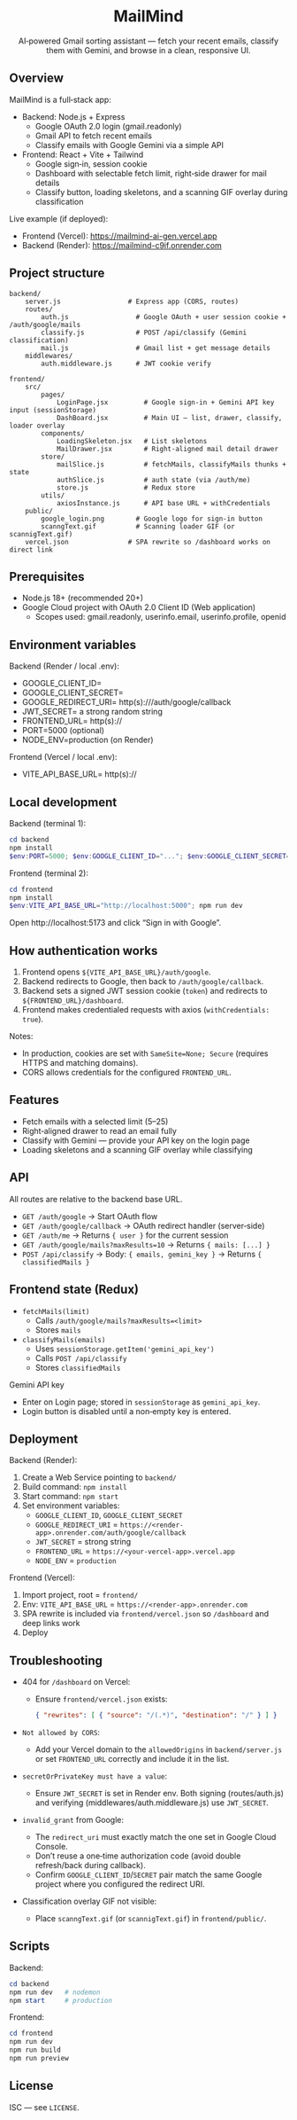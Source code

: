 <div align="center">

# MailMind

AI‑powered Gmail sorting assistant — fetch your recent emails, classify them with Gemini, and browse in a clean, responsive UI.

</div>

## Overview

MailMind is a full‑stack app:

- Backend: Node.js + Express
	- Google OAuth 2.0 login (gmail.readonly)
	- Gmail API to fetch recent emails
	- Classify emails with Google Gemini via a simple API
- Frontend: React + Vite + Tailwind
	- Google sign‑in, session cookie
	- Dashboard with selectable fetch limit, right‑side drawer for mail details
	- Classify button, loading skeletons, and a scanning GIF overlay during classification

Live example (if deployed):

- Frontend (Vercel): https://mailmind-ai-gen.vercel.app
- Backend (Render): https://mailmind-c9if.onrender.com


## Project structure

```
backend/
	server.js                 # Express app (CORS, routes)
	routes/
		auth.js                 # Google OAuth + user session cookie + /auth/google/mails
		classify.js             # POST /api/classify (Gemini classification)
		mail.js                 # Gmail list + get message details
	middlewares/
		auth.middleware.js      # JWT cookie verify

frontend/
	src/
		pages/
			LoginPage.jsx         # Google sign‑in + Gemini API key input (sessionStorage)
			DashBoard.jsx         # Main UI — list, drawer, classify, loader overlay
		components/
			LoadingSkeleton.jsx   # List skeletons
			MailDrawer.jsx        # Right‑aligned mail detail drawer
		store/
			mailSlice.js          # fetchMails, classifyMails thunks + state
			authSlice.js          # auth state (via /auth/me)
			store.js              # Redux store
		utils/
			axiosInstance.js      # API base URL + withCredentials
	public/
		google_login.png        # Google logo for sign‑in button
		scanngText.gif          # Scanning loader GIF (or scannigText.gif)
	vercel.json               # SPA rewrite so /dashboard works on direct link
```


## Prerequisites

- Node.js 18+ (recommended 20+)
- Google Cloud project with OAuth 2.0 Client ID (Web application)
	- Scopes used: gmail.readonly, userinfo.email, userinfo.profile, openid


## Environment variables

Backend (Render / local .env):

- GOOGLE_CLIENT_ID=
- GOOGLE_CLIENT_SECRET=
- GOOGLE_REDIRECT_URI= http(s)://<your-backend-domain>/auth/google/callback
- JWT_SECRET= a strong random string
- FRONTEND_URL= http(s)://<your-frontend-domain>
- PORT=5000 (optional)
- NODE_ENV=production (on Render)

Frontend (Vercel / local .env):

- VITE_API_BASE_URL= http(s)://<your-backend-domain>


## Local development

Backend (terminal 1):

```powershell
cd backend
npm install
$env:PORT=5000; $env:GOOGLE_CLIENT_ID="..."; $env:GOOGLE_CLIENT_SECRET="..."; $env:GOOGLE_REDIRECT_URI="http://localhost:5000/auth/google/callback"; $env:JWT_SECRET="your_secret"; $env:FRONTEND_URL="http://localhost:5173"; npm run dev
```

Frontend (terminal 2):

```powershell
cd frontend
npm install
$env:VITE_API_BASE_URL="http://localhost:5000"; npm run dev
```

Open http://localhost:5173 and click “Sign in with Google”.


## How authentication works

1) Frontend opens `${VITE_API_BASE_URL}/auth/google`.
2) Backend redirects to Google, then back to `/auth/google/callback`.
3) Backend sets a signed JWT session cookie (`token`) and redirects to `${FRONTEND_URL}/dashboard`.
4) Frontend makes credentialed requests with axios (`withCredentials: true`).

Notes:

- In production, cookies are set with `SameSite=None; Secure` (requires HTTPS and matching domains).
- CORS allows credentials for the configured `FRONTEND_URL`.


## Features

- Fetch emails with a selected limit (5–25)
- Right‑aligned drawer to read an email fully
- Classify with Gemini — provide your API key on the login page
- Loading skeletons and a scanning GIF overlay while classifying


## API

All routes are relative to the backend base URL.

- `GET /auth/google` → Start OAuth flow
- `GET /auth/google/callback` → OAuth redirect handler (server‑side)
- `GET /auth/me` → Returns `{ user }` for the current session
- `GET /auth/google/mails?maxResults=10` → Returns `{ mails: [...] }`
- `POST /api/classify` → Body: `{ emails, gemini_key }` → Returns `{ classifiedMails }`


## Frontend state (Redux)

- `fetchMails(limit)`
	- Calls `/auth/google/mails?maxResults=<limit>`
	- Stores `mails`
- `classifyMails(emails)`
	- Uses `sessionStorage.getItem('gemini_api_key')`
	- Calls `POST /api/classify`
	- Stores `classifiedMails`

Gemini API key

- Enter on Login page; stored in `sessionStorage` as `gemini_api_key`.
- Login button is disabled until a non‑empty key is entered.


## Deployment

Backend (Render):

1) Create a Web Service pointing to `backend/`
2) Build command: `npm install`
3) Start command: `npm start`
4) Set environment variables:
	 - `GOOGLE_CLIENT_ID`, `GOOGLE_CLIENT_SECRET`
	 - `GOOGLE_REDIRECT_URI` = `https://<render-app>.onrender.com/auth/google/callback`
	 - `JWT_SECRET` = strong string
	 - `FRONTEND_URL` = `https://<your-vercel-app>.vercel.app`
	 - `NODE_ENV` = `production`

Frontend (Vercel):

1) Import project, root = `frontend/`
2) Env: `VITE_API_BASE_URL` = `https://<render-app>.onrender.com`
3) SPA rewrite is included via `frontend/vercel.json` so `/dashboard` and deep links work
4) Deploy


## Troubleshooting

- 404 for `/dashboard` on Vercel:
	- Ensure `frontend/vercel.json` exists:
		```json
		{ "rewrites": [ { "source": "/(.*)", "destination": "/" } ] }
		```

- `Not allowed by CORS`:
	- Add your Vercel domain to the `allowedOrigins` in `backend/server.js` or set `FRONTEND_URL` correctly and include it in the list.

- `secretOrPrivateKey must have a value`:
	- Ensure `JWT_SECRET` is set in Render env. Both signing (routes/auth.js) and verifying (middlewares/auth.middleware.js) use `JWT_SECRET`.

- `invalid_grant` from Google:
	- The `redirect_uri` must exactly match the one set in Google Cloud Console.
	- Don’t reuse a one‑time authorization code (avoid double refresh/back during callback).
	- Confirm `GOOGLE_CLIENT_ID`/`SECRET` pair match the same Google project where you configured the redirect URI.

- Classification overlay GIF not visible:
	- Place `scanngText.gif` (or `scannigText.gif`) in `frontend/public/`.


## Scripts

Backend:

```powershell
cd backend
npm run dev   # nodemon
npm start     # production
```

Frontend:

```powershell
cd frontend
npm run dev
npm run build
npm run preview
```


## License

ISC — see `LICENSE`.
